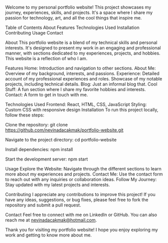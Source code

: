 Welcome to my personal portfolio website! This project showcases my journey, experiences, skills, and projects. It's a space where I share my passion for technology, art, and all the cool things that inspire me.

Table of Contents
About
Features
Technologies Used
Installation
Contributing
Usage
Contact

About
This portfolio website is a blend of my technical skills and personal interests. It's designed to present my work in an engaging and professional manner, with sections dedicated to my experiences, projects, and hobbies. This website is a reflection of who I am.

Features
Home: Introduction and navigation to other sections.
About Me: Overview of my background, interests, and passions.
Experience: Detailed account of my professional experiences and roles. Showcase of my notable projects, including technical details.
Blog: Just an informal blog that.
Cool Stuff: A fun section where I share my favorite hobbies and interests.
Contact: A form to get in touch with me.

Technologies Used
Frontend: React, HTML, CSS, JavaScript
Styling: Custom CSS with responsive design
Installation
To run this project locally, follow these steps:

Clone the repository:
git clone https://github.com/nevinadacakmak/portfolio-website.git

Navigate to the project directory:
cd portfolio-website

Install dependencies:
npm install

Start the development server:
npm start

Usage
Explore the Website: Navigate through the different sections to learn more about my experiences and projects.
Contact Me: Use the contact form to reach out with any inquiries or collaboration ideas.
Follow My Journey: Stay updated with my latest projects and interests.

Contributing
I appreciate any contributions to improve this project! If you have any ideas, suggestions, or bug fixes, please feel free to fork the repository and submit a pull request.

Contact
Feel free to connect with me on LinkedIn or GitHub. You can also reach me at nevinadacakmak@hotmail.com.

Thank you for visiting my portfolio website! I hope you enjoy exploring my work and getting to know more about me.

